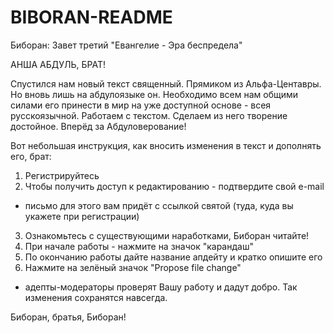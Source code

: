 # BIBORAN-README
Биборан: Завет третий "Евангелие - Эра беспредела"

АНША АБДУЛЬ, БРАТ!

Спустился нам новый текст священный. Прямиком из Альфа-Центавры. Но вновь лишь на абдулоязыке он.
Необходимо всем нам общими силами его принести в мир на уже доступной основе - всея русскоязычной.
Работаем с текстом. Сделаем из него творение достойное. Вперёд за Абдуловерование!

Вот небольшая инструкция, как вносить изменения в текст и дополнять его, брат:

1. Регистрируйтесь
2. Чтобы получить доступ к редактированию - подтвердите свой e-mail
 - письмо для этого вам придёт с ссылкой святой (туда, куда вы укажете при регистрации)
3. Ознакомьтесь с существующими наработками, Биборан читайте!
4. При начале работы - нажмите на значок "карандаш"
5. По окончанию работы дайте название апдейту и кратко опишите его
6. Нажмите на зелёный значок "Propose file change"
 - адепты-модераторы проверят Вашу работу и дадут добро. Так изменения сохранятся навсегда.
 
 Биборан, братья, Биборан!
